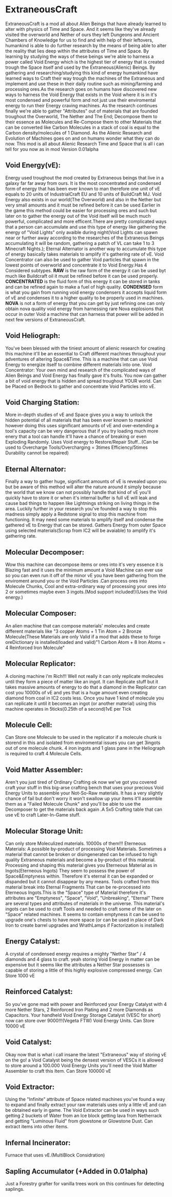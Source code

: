 ExtraneousCraft
===============

ExtraneousCraft is a mod all about Alien Beings that have already learned to alter with physics of Time and Space. And it seems like they've already visited the overworld and Nether of ours they left Dungeons and Ancient Chambers of Knowledge for us to find and with help of their leftovers, humankind is able to do further research by the means of being able to alter the reality that lies deep within the attributes of Time and Space. By learning by studying the ways of these beings we're able to harness a power called Void Energy which is the highest tier of energy that is created trough the Space itself and used by the Extraneous(Alienic) Beings. By gathering and researching/studying this kind of energy humankind have learned ways to Craft their way trough the machines of the Extraneous and implement and use these in their daily routine such as mining/farming and processing ores.As the research goes on humans have discovered new ways to harness the Void Energy that exists in the Void where it is in it's most condensed and powerful form and not just use their enviromental energy to run their Energy craving machines. As the research continues finally we're able to gather "Attributes" out of materials that are founded troughout the Overworld, The Nether and The End; Decompose them to their essence as Molecules and Re-Compose them to other Materials that can be converted like Carbon Molecules in a stack of coal is equal to the Carbon density/molecules of 1 Diamond. As the Alienic Research and Evolution of Machines goes on and on humans wonder what they can do now. This mod is all about Alienic Research Time and Space that is all i can tell for you now as in mod Version 0.01alpha

Void Energy(vE):
----------------
Energy used troughout the mod created by Extraneous beings that live in a galaxy far far away from ours. It is the most concentrated and condensed form of energy that has been ever known to man therefore one unit of vE equals to 20 units of IndustrialCraft EU and 10 units of BuildCraft MJ. Void Energy also exists in our world(The Overworld) and also in the Nether but very small amounts and it must be refined before it can be used Earlier in the game this method could be easier for processing ores and such but later on to gather the energy out of the Void itself will be much much powerful, complicated and more efficent.There are pretty complicated ways that a person can accumulate and use this type of energy like gathering the energy of "Void Lights" only avaible during night(Void Lights can spawn near or further away according to the researches of the Extraneous Beings accumulating it will be random, gathering a patch of VL can take 1 to 3 Minecraft Nights.); Eternal Alternator is another way to accumulate this type of energy basically takes materials to amplify it's gathering rate of vE. Void Concentrator can also be used to gather  Void particles that spawn in the lowest points of overworld and concentrate it to Void Energy.Has 4 Considered subtypes. **RAW** is the raw form of the energy it can be used byt much like Buildcraft oil it must be refined before it can be used properly. **CONCENTRATED** is the fluid form of this energy it can be stored in tanks and can be refined again to make a fuel of high quality. **CONDENSED** form is what you gain from running void energy condensers it accepts liquid form of vE and condenses it to a higher quality to be properly used in machines. **NOVA** is not a form of energy that you can get by just refining one can only obtain nova quality void energy from harnessing rare Nova explosions that occur in outer Void a machine that can harness that power will be added in next few versions of ExtraneousCraft.

Void Heliograph:   
----------------
You've been blessed with the tiniest amount of alienic research for creating this machine it'll be an essential to Craft different machines throughout your adventures of altering Space&Time. This is a machine that can use Void Energy to energize itself to combine different materials into one.
Void Concentrator: Your own mind and research of the complicated ways of Alien Beings and Void Energy has finally gave it's fruits. You now can gather a bit of void energy that is hidden and spread troughout YOUR world. Can be Placed on Bedrock to gather and concentrate Void Particles into vE.

Void Charging Station: 
----------------------
More in-depth studies of vE and Space gives you a way to unlock the hidden potential of all materials that has been ever known to mankind however doing this uses significant amounts of vE and over-extending a tool's capacity can be very dangerous that if you try loading much more enery that a tool can handle it'll have a chance of breaking or even Exploding Randomly. Uses Void energy to Restore/Repair Stuff...(Can be used to Overcharge Tools/Overcharging = 3times Efficiency/5times Durability cannot be repaired)

Eternal Alternator: 
-------------------
Finally a way to gather huge, significant amounts of vE is revealed upon you but be aware of this method will alter the nature around it simply because the world that we know can not possibly handle that kind of vE you'll quickly have to store it or when it's internal buffer is full vE will leak and cause bad things to happen like Lightnings striking on living things in the area. Luckily further in your research you've founded a way to stop this madness simply apply a Redstone signal to stop this machine from functioning. It may need some materials to amplify itself and condense the gathered vE to Energy that can be stored. Gathers Energy from outer Space using selected materials(Scrap from IC2 will be avaiable) to amplify it's gathering rate.

Molecular Decomposer:
---------------------
Wow this machine can decompose items or ores into it's very essence it is Blazing fast and it uses the minimum amount a Void Machine can ever use so you can even run it off of the minor vE you have been gathering from the enviroment around you or the Void Particles .Can process ores into Molecule Chunks, Cool and extra-ordinary way of processing your ores into 2 or sometimes maybe even 3 ingots.(Mod support included!)(Uses the Void energy.)

Molecular Composer: 
-------------------
An alien machine that can compose materials' molecules and create different materials like "3 copper Atoms + 1 Tin Atom = 2 Bronze Molecule(These Materials are only Valid if a mod that adds these to forge oreDictionary is installed/loaded and valid)"1 Carbon Atom + 8 Iron Atoms = 4 Reinforced Iron Molecule"

Molecular Replicator:
---------------------
A cloning machine i'm Rich!!! Well not really it can only replicate molecules until they form a piece of matter like an ingot. It can Replicate stuff but it takes massive amounts of energy to do that a diamond in the Replicator can cost you 10000s of vE and yes that is a huge amount even creating diamond from coal in IC2 costs less. Once you have 1 kind of molecule you can replicate it until it becomes an ingot (or another material) using this machine operates in 5ticks(0.25th of a second)1vE per Tick

Molecule Cell:
--------------
Can Store one Molecule to be used in the replicator if a molecule chunk is storend in this and isolated from enviromental issues you can get 3ingots out of one molecule chunk. 4 iron ingots and 1 glass pane in the Heliograph is required to craft 4 Molecule Cells.

Void Matter Assembler:
----------------------
Aren't you just tired of Ordinary Crafting ok now we've got you covered craft your stuff in this big-arse crafting bench that uses your precious Void Energy Units to assemble your Not-So-Raw materials. It has a very slightly chance of fail but don't worry it won't swallow up your items it'll assemble them as a "Failed Molecule Chunk" and you'll be able to use the Decomposer to get the materials back again .A 5x5 Crafting table that can use vE to craft Later-In-Game stuff.

Molecular Storage Unit:
-----------------------
Can only store Moleculized materials. 10000s of them!!!
Eterneous Materials: A possible by-product of processing Void Materials. Sometimes a material that cannot be broken or disingenerated can be infused to high quality Extraneous materials and become a by-product of this material. Processing and shaping this material gives you Eterneous Material as in Ingots(Eterneous Ingots) They seem to possess the power of Space&Emptyness within. Therefore it's eternal it can be expanded or dispanded but it cannot disappear by any means. Tools crafted from this material break into Eternal Fragments That can be re-processed into Eterneous Ingots.This is the "Space" type of Material therefore it's attributes are "Emptyness", "Space", "Void", "Unbreaking", "Eternal" There are several types and attributes of materials in the universe. This material's ingots can be used to craft Tools and needed to craft some of the later on "Space" related machines. It seems to contain emptyness it can be used to upgrade one's chests to have more space (or can be used in place of Dark Iron to create barrel upgrades and WrathLamps if Factorization is installed)

Energy Catalyst: 
---------------
A crystal of condensed energy requires a mighty "Nether Star" / 4 diamonds and 4 glass to craft. yeah storing Void Energy in matter can be expensive but it seems like the attributes a Nether Star possesses is capable of storing a little of this highly explosive compressed energy. Can Store 1000 vE

Reinforced Catalyst:
--------------------
So you've gone mad with power and Reinforced your Energy Catalyst with 4 more Nether Stars, 2 Reinforced Iron Plating and 2 more Diamonds as Capacitors. Your handheld Void Energy Storage Catalyst (VESC for short) now can store over 9000!!!(Vegeta FTW) Void Energy Units. Can Store 10000 vE

Void Catalyst:
--------------
Okay now that is what i call insane the latest "Extraneous" way of storing vE on the go! a Void Catalyst being the densest version of VESCs it is allowed to store around a 100.000 Void Energy Units you'll need the Void Matter Assembler to craft this Item. Can Store 100000 vE

Void Extractor:
---------------
Using the "Infinite" attribute of Space related machines you've found a way to expand and finally extract your raw materials uses only a little vE and can be obtained early in game. The Void Extractor can be used in ways such getting 2 buckets of Water from an Ice block getting lava from Netherrack and getting "Luminous Fluid" from glowstone or Glowstone Dust. Can extract items into other items.

Infernal Incinerator:
---------------------
Furnace that uses vE.(MultiBlock Considration)

Sapling Accumulator (+Added in 0.01alpha)
-----------------------------------------
Just a Forestry grafter for vanilla trees work on this continues for detecting saplings.

